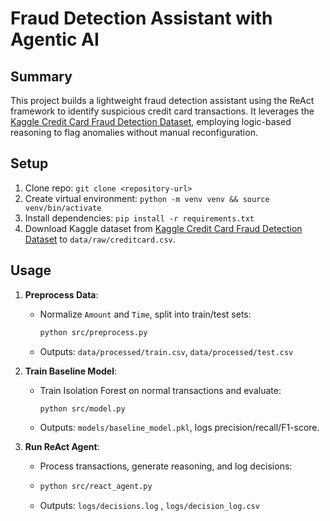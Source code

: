 # Fraud Detection Assistant with Agentic AI

## Summary
This project builds a lightweight fraud detection assistant using the ReAct framework to identify suspicious credit card transactions.
It leverages the [Kaggle Credit Card Fraud Detection Dataset](https://www.kaggle.com/datasets/mlg-ulb/creditcardfraud), 
employing logic-based reasoning to flag anomalies without manual reconfiguration. 

## Setup
1. Clone repo: `git clone <repository-url>`
2. Create virtual environment: `python -m venv venv && source venv/bin/activate`
3. Install dependencies: `pip install -r requirements.txt`
4. Download Kaggle dataset from [Kaggle Credit Card Fraud Detection Dataset](https://www.kaggle.com/datasets/mlg-ulb/creditcardfraud) to `data/raw/creditcard.csv`.


## Usage
1. **Preprocess Data**:
   - Normalize `Amount` and `Time`, split into train/test sets:
     ```bash
     python src/preprocess.py
     ```
   - Outputs: `data/processed/train.csv`, `data/processed/test.csv`
   

2. **Train Baseline Model**:
   - Train Isolation Forest on normal transactions and evaluate:
     ```bash
     python src/model.py
     ```
   - Outputs: `models/baseline_model.pkl`, logs precision/recall/F1-score.
   
3. **Run ReAct Agent**:
   - Process transactions, generate reasoning, and log decisions:
   - ```bash
     python src/react_agent.py
     ```
   - Outputs: `logs/decisions.log` , `logs/decision_log.csv`